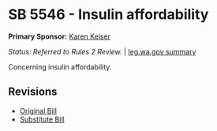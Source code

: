 # SB 5546 - Insulin affordability
**Primary Sponsor:** [Karen Keiser](/person/leg/karen.keiser.md)

*Status: Referred to Rules 2 Review.* | [leg.wa.gov summary](https://app.leg.wa.gov/billsummary?BillNumber=5546&Year=2021)

Concerning insulin affordability.

## Revisions
* [Original Bill](1/)
* [Substitute Bill](S/)